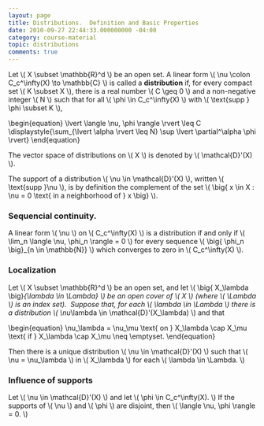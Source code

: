 ```yaml
---
layout: page
title: Distributions.  Definition and Basic Properties
date: 2010-09-27 22:44:33.000000000 -04:00
category: course-material
topic: distributions 
comments: true
---
```


Let <span>\\( X \subset \mathbb{R}^d \\)</span> be an open set.  A linear form <span>\\( \nu \colon C_c^\infty(X) \to \mathbb{C} \\)</span> is called a <strong>distribution</strong> if, for every compact set <span>\\( K \subset X \\)</span>, there is a real number <span>\\( C \geq 0 \\)</span> and a non-negative integer <span>\\( N \\)</span> such that for all <span>\\( \phi \in C_c^\infty(X) \\)</span> with <span>\\( \text{supp } \phi \subset K \\)</span>,

<div>
	\begin{equation}
	\lvert \langle \nu, \phi \rangle \rvert \leq C \displaystyle{\sum_{\lvert \alpha \rvert \leq N} \sup \lvert \partial^\alpha \phi \rvert}
	\end{equation}
</div>

The vector space of distributions on <span>\\( X \\)</span> is denoted by <span>\\( \mathcal{D}'(X) \\)</span>.

The support of a distribution <span>\\( \nu \in \mathcal{D}'(X) \\)</span>, written <span>\\( \text{supp }\nu \\)</span>, is by definition the complement of the set <span>\\( \big\{ x \in X : \nu = 0 \text{ in a neighborhood of } x \big\} \\)</span>.

### Sequencial continuity.

A linear form <span>\\( \nu \\)</span> on <span>\\( C_c^\infty(X) \\)</span> is a distribution if and only if <span>\\( \lim_n \langle \nu, \phi_n \rangle = 0 \\)</span> for every sequence <span>\\( \big\{ \phi_n \big\}_{n \in \mathbb{N}} \\)</span> which converges to zero in <span>\\( C_c^\infty(X) \\)</span>.

### Localization

Let <span>\\( X \subset \mathbb{R}^d \\)</span> be an open set, and let <span>\\( \big\{ X_\lambda \big\}_{\lambda \in \Lambda} \\)</span> be an open cover of <span>\\( X \\)</span> (where <span>\\( \Lambda \\)</span> is an index set).  Suppose that, for each <span>\\( \lambda \in \Lambda \\)</span> there is a distribution <span>\\( \nu_\lambda \in \mathcal{D}'(X_\lambda) \\)</span> and that

<div>
\begin{equation}
\nu_\lambda = \nu_\mu \text{ on } X_\lambda \cap X_\mu \text{ if } X_\lambda \cap X_\mu \neq \emptyset.
\end{equation}
</div>

Then there is a unique distribution <span>\\( \nu \in \mathcal{D}'(X) \\)</span> such that <span>\\( \nu = \nu_\lambda \\)</span> in <span>\\( X_\lambda \\)</span> for each <span>\\( \lambda \in \Lambda. \\)</span>

### Influence of supports

Let <span>\\( \nu \in \mathcal{D}'(X) \\)</span> and let <span>\\( \phi \in C_c^\infty(X). \\)</span>  If the supports of <span>\\( \nu \\)</span> and <span>\\( \phi \\)</span> are disjoint, then <span>\\( \langle \nu, \phi \rangle = 0. \\)</span>
